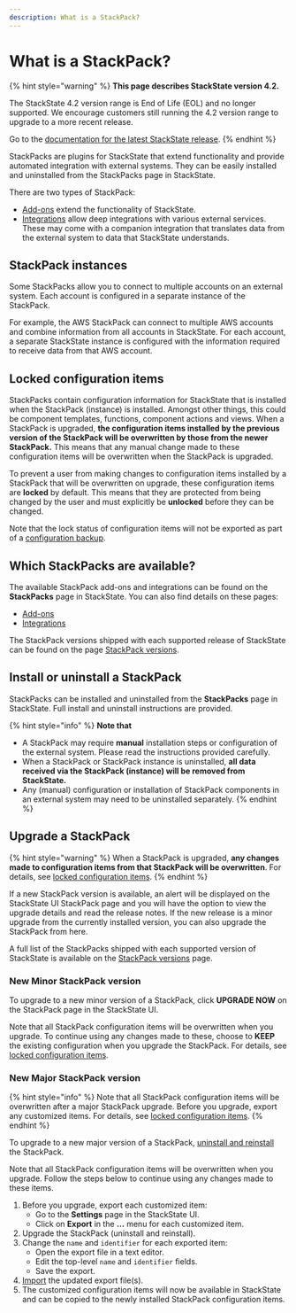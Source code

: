 ```yaml
---
description: What is a StackPack?
---
```


# What is a StackPack?

{% hint style="warning" %}
**This page describes StackState version 4.2.**

The StackState 4.2 version range is End of Life (EOL) and no longer supported. We encourage customers still running the 4.2 version range to upgrade to a more recent release.

Go to the [documentation for the latest StackState release](https://docs.stackstate.com/).
{% endhint %}

StackPacks are plugins for StackState that extend functionality and provide automated integration with external systems. They can be easily installed and uninstalled from the StackPacks page in StackState.

There are two types of StackPack:

* [Add-ons](add-ons/README.md) extend the functionality of StackState.
* [Integrations](integrations/README.md) allow deep integrations with various external services. These may come with a companion integration that translates data from the external system to data that StackState understands.

## StackPack instances

Some StackPacks allow you to connect to multiple accounts on an external system. Each account is configured in a separate instance of the StackPack.

For example, the AWS StackPack can connect to multiple AWS accounts and combine information from all accounts in StackState. For each account, a separate StackState instance is configured with the information required to receive data from that AWS account.

## Locked configuration items

StackPacks contain configuration information for StackState that is installed when the StackPack \(instance\) is installed. Amongst other things, this could be component templates, functions, component actions and views. When a StackPack is upgraded, **the configuration items installed by the previous version of the StackPack will be overwritten by those from the newer StackPack.** This means that any manual change made to these configuration items will be overwritten when the StackPack is upgraded.

To prevent a user from making changes to configuration items installed by a StackPack that will be overwritten on upgrade, these configuration items are **locked** by default. This means that they are protected from being changed by the user and must explicitly be **unlocked** before they can be changed.

Note that the lock status of configuration items will not be exported as part of a [configuration backup](../setup/data-management/backup_restore/configuration_backup.md).

## Which StackPacks are available?

The available StackPack add-ons and integrations can be found on the **StackPacks** page in StackState. You can also find details on these pages:

* [Add-ons](add-ons/README.md)
* [Integrations](integrations/README.md)

The StackPack versions shipped with each supported release of StackState can be found on the page [StackPack versions](../setup/upgrade-stackstate/stackpack-versions.md).

## Install or uninstall a StackPack

StackPacks can be installed and uninstalled from the **StackPacks** page in StackState. Full install and uninstall instructions are provided.

{% hint style="info" %}
**Note that**

* A StackPack may require **manual** installation steps or configuration of the external system. Please read the instructions provided carefully.
* When a StackPack or StackPack instance is uninstalled, **all data received via the StackPack \(instance\) will be removed from StackState.**
* Any \(manual\) configuration or installation of StackPack components in an external system may need to be uninstalled separately.
{% endhint %}

## Upgrade a StackPack

{% hint style="warning" %}
When a StackPack is upgraded, **any changes made to configuration items from that StackPack will be overwritten**. For details, see [locked configuration items](about-stackpacks.md#locked-configuration-items).
 {% endhint %}

If a new StackPack version is available, an alert will be displayed on the StackState UI StackPack page and you will have the option to view the upgrade details and read the release notes. If the new release is a minor upgrade from the currently installed version, you can also upgrade the StackPack from here.

A full list of the StackPacks shipped with each supported version of StackState is available on the [StackPack versions](../setup/upgrade-stackstate/stackpack-versions.md) page.

### New Minor StackPack version

To upgrade to a new minor version of a StackPack, click **UPGRADE NOW** on the StackPack page in the StackState UI. 

Note that all StackPack configuration items will be overwritten when you upgrade. To continue using any changes made to these, choose to **KEEP** the existing configuration when you upgrade the StackPack. For details, see [locked configuration items](about-stackpacks.md#locked-configuration-items).

### New Major StackPack version

{% hint style="info" %}
Note that all StackPack configuration items will be overwritten after a major StackPack upgrade. Before you upgrade, export any customized items. For details, see [locked configuration items](about-stackpacks.md#locked-configuration-items).
{% endhint %}

To upgrade to a new major version of a StackPack, [uninstall and reinstall](#install-or-uninstall-a-stackpack) the StackPack. 

Note that all StackPack configuration items will be overwritten when you upgrade. Follow the steps below to continue using any changes made to these items.

1. Before you upgrade, export each customized item:
    - Go to the **Settings** page in the StackState UI.
    - Click on **Export** in the **...** menu for each customized item.
2. Upgrade the StackPack (uninstall and reinstall).
3. Change the `name` and `identifier` for each exported item:
    - Open the export file in a text editor.
    - Edit the top-level `name` and `identifier` fields.
    - Save the export.
4. [Import](/setup/data-management/backup_restore/configuration_backup.md#import-configuration) the updated export file(s).
5. The customized configuration items will now be available in StackState and can be copied to the newly installed StackPack configuration items.



